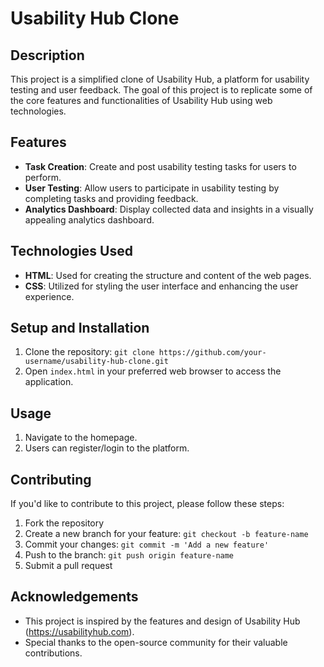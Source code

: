 # Usability Hub Clone

## Description

This project is a simplified clone of Usability Hub, a platform for usability testing and user feedback. The goal of this project is to replicate some of the core features and functionalities of Usability Hub using web technologies.

## Features

- **Task Creation**: Create and post usability testing tasks for users to perform.
- **User Testing**: Allow users to participate in usability testing by completing tasks and providing feedback.
- **Analytics Dashboard**: Display collected data and insights in a visually appealing analytics dashboard.

## Technologies Used

- **HTML**: Used for creating the structure and content of the web pages.
- **CSS**: Utilized for styling the user interface and enhancing the user experience.

## Setup and Installation

1. Clone the repository: `git clone https://github.com/your-username/usability-hub-clone.git`
2. Open `index.html` in your preferred web browser to access the application.

## Usage

1. Navigate to the homepage.
2. Users can register/login to the platform.
   
## Contributing

If you'd like to contribute to this project, please follow these steps:

1. Fork the repository
2. Create a new branch for your feature: `git checkout -b feature-name`
3. Commit your changes: `git commit -m 'Add a new feature'`
4. Push to the branch: `git push origin feature-name`
5. Submit a pull request

## Acknowledgements

- This project is inspired by the features and design of Usability Hub (https://usabilityhub.com).
- Special thanks to the open-source community for their valuable contributions.
